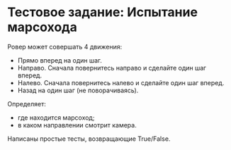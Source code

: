 # Тестовое задание: Испытание марсохода

Ровер может совершать 4 движения:
-	Прямо вперед на один шаг.
-	Направо. Сначала повернитесь направо и сделайте один шаг вперед.
-	Налево. Сначала повернитесь налево и сделайте один шаг вперед.
-	Назад на один шаг (не поворачиваясь).

Определяет:
-	где находится марсоход;
-	в каком направлении смотрит камера.

Написаны простые тесты, возвращающие True/False.
